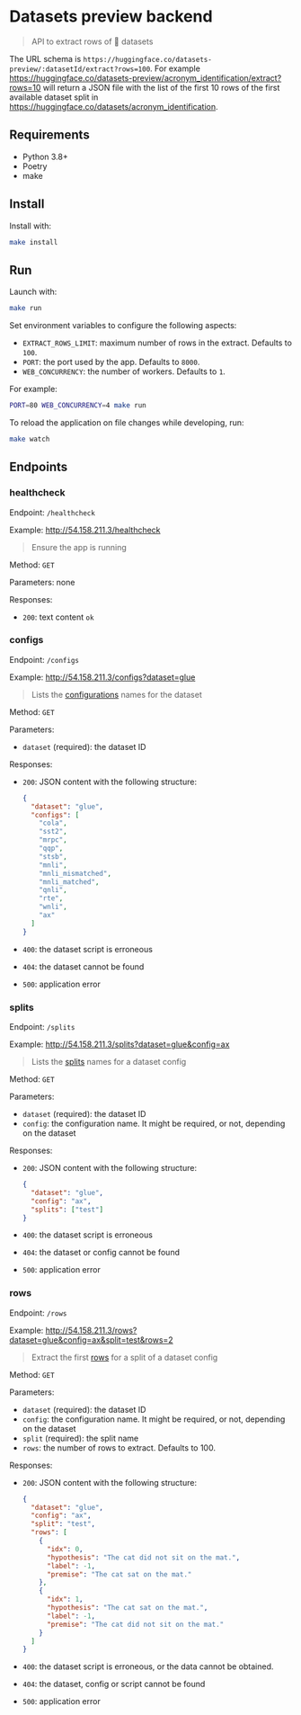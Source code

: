 # Datasets preview backend

> API to extract rows of 🤗 datasets

The URL schema is `https://huggingface.co/datasets-preview/:datasetId/extract?rows=100`. For example https://huggingface.co/datasets-preview/acronym_identification/extract?rows=10 will return a JSON file with the list of the first 10 rows of the first available dataset split in https://huggingface.co/datasets/acronym_identification.

## Requirements

- Python 3.8+
- Poetry
- make

## Install

Install with:

```bash
make install
```

## Run

Launch with:

```bash
make run
```

Set environment variables to configure the following aspects:

- `EXTRACT_ROWS_LIMIT`: maximum number of rows in the extract. Defaults to `100`.
- `PORT`: the port used by the app. Defaults to `8000`.
- `WEB_CONCURRENCY`: the number of workers. Defaults to `1`.

For example:

```bash
PORT=80 WEB_CONCURRENCY=4 make run
```

To reload the application on file changes while developing, run:

```bash
make watch
```

## Endpoints

### healthcheck

Endpoint: `/healthcheck`

Example: http://54.158.211.3/healthcheck

> Ensure the app is running

Method: `GET`

Parameters: none

Responses:

- `200`: text content `ok`

### configs

Endpoint: `/configs`

Example: http://54.158.211.3/configs?dataset=glue

> Lists the [configurations](https://huggingface.co/docs/datasets/loading_datasets.html#selecting-a-configuration) names for the dataset

Method: `GET`

Parameters:

- `dataset` (required): the dataset ID

Responses:

- `200`: JSON content with the following structure:

  ```json
  {
    "dataset": "glue",
    "configs": [
      "cola",
      "sst2",
      "mrpc",
      "qqp",
      "stsb",
      "mnli",
      "mnli_mismatched",
      "mnli_matched",
      "qnli",
      "rte",
      "wnli",
      "ax"
    ]
  }
  ```

- `400`: the dataset script is erroneous
- `404`: the dataset cannot be found
- `500`: application error

### splits

Endpoint: `/splits`

Example: http://54.158.211.3/splits?dataset=glue&config=ax

> Lists the [splits](https://huggingface.co/docs/datasets/splits.html) names for a dataset config

Method: `GET`

Parameters:

- `dataset` (required): the dataset ID
- `config`: the configuration name. It might be required, or not, depending on the dataset

Responses:

- `200`: JSON content with the following structure:

  ```json
  {
    "dataset": "glue",
    "config": "ax",
    "splits": ["test"]
  }
  ```

- `400`: the dataset script is erroneous
- `404`: the dataset or config cannot be found
- `500`: application error

### rows

Endpoint: `/rows`

Example: http://54.158.211.3/rows?dataset=glue&config=ax&split=test&rows=2

> Extract the first [rows](https://huggingface.co/docs/datasets/splits.html) for a split of a dataset config

Method: `GET`

Parameters:

- `dataset` (required): the dataset ID
- `config`: the configuration name. It might be required, or not, depending on the dataset
- `split` (required): the split name
- `rows`: the number of rows to extract. Defaults to 100.

Responses:

- `200`: JSON content with the following structure:

  ```json
  {
    "dataset": "glue",
    "config": "ax",
    "split": "test",
    "rows": [
      {
        "idx": 0,
        "hypothesis": "The cat did not sit on the mat.",
        "label": -1,
        "premise": "The cat sat on the mat."
      },
      {
        "idx": 1,
        "hypothesis": "The cat sat on the mat.",
        "label": -1,
        "premise": "The cat did not sit on the mat."
      }
    ]
  }
  ```

- `400`: the dataset script is erroneous, or the data cannot be obtained.
- `404`: the dataset, config or script cannot be found
- `500`: application error
